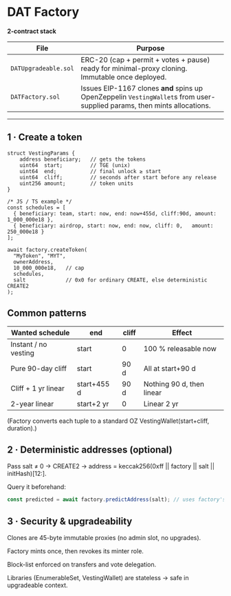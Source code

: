 # DAT Factory

**2-contract stack**

| File                | Purpose                                   |
|---------------------|-------------------------------------------|
| `DATUpgradeable.sol`| ERC-20 (cap + permit + votes + pause) ready for minimal-proxy cloning. Immutable once deployed. |
| `DATFactory.sol`    | Issues EIP-1167 clones **and** spins up OpenZeppelin `VestingWallet`s from user-supplied params, then mints allocations. |

---

## 1 · Create a token

```solidity
struct VestingParams {
    address beneficiary;   // gets the tokens
    uint64  start;         // TGE (unix)
    uint64  end;           // final unlock ≥ start
    uint64  cliff;         // seconds after start before any release
    uint256 amount;        // token units
}

/* JS / TS example */
const schedules = [
  { beneficiary: team, start: now, end: now+455d, cliff:90d, amount: 1_000_000e18 },
  { beneficiary: airdrop, start: now, end: now, cliff: 0,   amount:   250_000e18 }
];

await factory.createToken(
  "MyToken", "MYT",
  ownerAddress,
  10_000_000e18,   // cap
  schedules,
  salt             // 0x0 for ordinary CREATE, else deterministic CREATE2
);
```

## Common patterns
| Wanted schedule | end | cliff | Effect |
|-----------------|-----|-------|--------|
| Instant / no vesting | start | 0 | 100 % releasable now |
| Pure 90-day cliff | start | 90 d | All at start+90 d |
| Cliff + 1 yr linear | start+455 d | 90 d | Nothing 90 d, then linear |
| 2-year linear | start+2 yr | 0 | Linear 2 yr |

(Factory converts each tuple to a standard OZ VestingWallet(start+cliff, duration).)

## 2 · Deterministic addresses (optional)
Pass salt ≠ 0 → CREATE2 → address = keccak256(0xff || factory || salt || initHash)[12:].

Query it beforehand:

```js
const predicted = await factory.predictAddress(salt); // uses factory's own addr
```

## 3 · Security & upgradeability
Clones are 45-byte immutable proxies (no admin slot, no upgrades).

Factory mints once, then revokes its minter role.

Block-list enforced on transfers and vote delegation.

Libraries (EnumerableSet, VestingWallet) are stateless → safe in upgradeable context.

